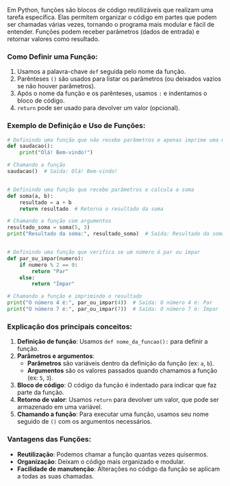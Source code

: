 Em Python, funções são blocos de código reutilizáveis que realizam uma tarefa específica. Elas permitem organizar o código em partes que podem ser chamadas várias vezes, tornando o programa mais modular e fácil de entender. Funções podem receber parâmetros (dados de entrada) e retornar valores como resultado.

### Como Definir uma Função:
1. Usamos a palavra-chave `def` seguida pelo nome da função.
2. Parênteses `()` são usados para listar os parâmetros (ou deixados vazios se não houver parâmetros).
3. Após o nome da função e os parênteses, usamos `:` e indentamos o bloco de código.
4. `return` pode ser usado para devolver um valor (opcional).

### Exemplo de Definição e Uso de Funções:

```python
# Definindo uma função que não recebe parâmetros e apenas imprime uma mensagem
def saudacao():
    print("Olá! Bem-vindo!")

# Chamando a função
saudacao()  # Saída: Olá! Bem-vindo!


# Definindo uma função que recebe parâmetros e calcula a soma
def soma(a, b):
    resultado = a + b
    return resultado  # Retorna o resultado da soma

# Chamando a função com argumentos
resultado_soma = soma(5, 3)
print("Resultado da soma:", resultado_soma)  # Saída: Resultado da soma: 8


# Definindo uma função que verifica se um número é par ou ímpar
def par_ou_impar(numero):
    if numero % 2 == 0:
        return "Par"
    else:
        return "Ímpar"

# Chamando a função e imprimindo o resultado
print("O número 4 é:", par_ou_impar(4))  # Saída: O número 4 é: Par
print("O número 7 é:", par_ou_impar(7))  # Saída: O número 7 é: Ímpar
```

### Explicação dos principais conceitos:
1. **Definição de função**: Usamos `def nome_da_funcao():` para definir a função.
2. **Parâmetros e argumentos**:
   - **Parâmetros** são variáveis dentro da definição da função (ex: `a`, `b`).
   - **Argumentos** são os valores passados quando chamamos a função (ex: `5`, `3`).
3. **Bloco de código**: O código da função é indentado para indicar que faz parte da função.
4. **Retorno de valor**: Usamos `return` para devolver um valor, que pode ser armazenado em uma variável.
5. **Chamando a função**: Para executar uma função, usamos seu nome seguido de `()` com os argumentos necessários.

### Vantagens das Funções:
- **Reutilização**: Podemos chamar a função quantas vezes quisermos.
- **Organização**: Deixam o código mais organizado e modular.
- **Facilidade de manutenção**: Alterações no código da função se aplicam a todas as suas chamadas.
